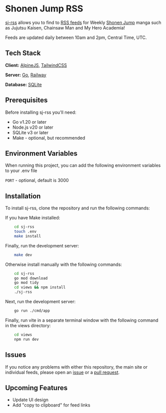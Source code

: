 # Shonen Jump RSS

[sj-rss](https://sjapi.up.railway.app/) allows you to find to [RSS feeds](https://en.wikipedia.org/wiki/RSS) for Weekly [Shonen Jump](https://www.viz.com/shonenjump) manga such as Jujutsu Kaisen, Chainsaw Man and My Hero Academia!

Feeds are updated daily between 10am and 2pm, Central Time, UTC.

## Tech Stack

**Client:** [AlpineJS](https://alpinejs.dev/), [TailwindCSS](https://tailwindcss.com/)

**Server:** [Go](https://go.dev/), [Railway](https://railway.app/)

**Database:** [SQLite](https://www.sqlite.org/index.html)

## Prerequisites

Before installing sj-rss you'll need:

- Go v1.20 or later
- Node.js v20 or later
- SQLite v3 or later
- Make - optional, but recommended

## Environment Variables

When running this project, you can add the following environment variables to your .env file

`PORT` - optional, default is 3000

## Installation

To install sj-rss, clone the repository and run the following commands:

If you have Make installed:

```bash
    cd sj-rss
    touch .env
    make install
```

Finally, run the development server:

```bash
    make dev
```

Otherwise install manually with the following commands:

```bash
    cd sj-rss
    go mod download
    go mod tidy
    cd views && npm install
    ./sj-rss
```

Next, run the development server:

```bash
    go run ./cmd/app
```

Finally, run vite in a separate terminal window with the following command in the views directory:

```bash
    cd views
    npm run dev
```

## Issues

If you notice any problems with either this repository, the main site or individual feeds, please open an [issue](https://github.com/Rjbaird/sj-rss/issues) or a [pull request](https://github.com/Rjbaird/sj-rss/pulls).

## Upcoming Features

- Update UI design
- Add "copy to clipboard" for feed links
